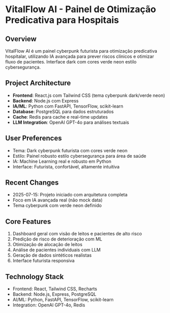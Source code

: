 # VitalFlow AI - Painel de Otimização Predicativa para Hospitais

## Overview
VitalFlow AI é um painel cyberpunk futurista para otimização predicativa hospitalar, utilizando IA avançada para prever riscos clínicos e otimizar fluxo de pacientes. Interface dark com cores verde neon estilo cybersegurança.

## Project Architecture
- **Frontend**: React.js com Tailwind CSS (tema cyberpunk dark/verde neon)
- **Backend**: Node.js com Express
- **IA/ML**: Python com FastAPI, TensorFlow, scikit-learn
- **Database**: PostgreSQL para dados estruturados
- **Cache**: Redis para cache e real-time updates
- **LLM Integration**: OpenAI GPT-4o para análises textuais

## User Preferences
- Tema: Dark cyberpunk futurista com cores verde neon
- Estilo: Painel robusto estilo cybersegurança para área de saúde
- IA: Machine Learning real e robusto em Python
- Interface: Futurista, confortável, altamente intuitiva

## Recent Changes
- 2025-07-15: Projeto iniciado com arquitetura completa
- Foco em IA avançada real (não mock data)
- Tema cyberpunk com verde neon definido

## Core Features
1. Dashboard geral com visão de leitos e pacientes de alto risco
2. Predição de risco de deterioração com ML
3. Otimização de alocação de leitos
4. Análise de pacientes individuais com LLM
5. Geração de dados sintéticos realistas
6. Interface futurista responsiva

## Technology Stack
- Frontend: React, Tailwind CSS, Recharts
- Backend: Node.js, Express, PostgreSQL
- AI/ML: Python, FastAPI, TensorFlow, scikit-learn
- Integration: OpenAI GPT-4o, Redis